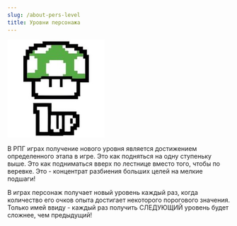 ```yaml
---
slug: /about-pers-level
title: Уровни персонажа
---
```


![](../../static/img/Уровни.jpg)

В РПГ играх получение нового уровня является достижением определенного этапа в игре. Это как подняться на одну ступеньку выше. Это как подниматься вверх по лестнице вместо того, чтобы по веревке. Это - концентрат разбиения больших целей на мелкие подшаги!

В играх персонаж получает новый уровень каждый раз, когда количество его очков опыта достигает некоторого порогового значения. Только имей ввиду - каждый раз получить СЛЕДУЮЩИЙ уровень будет сложнее, чем предыдущий!